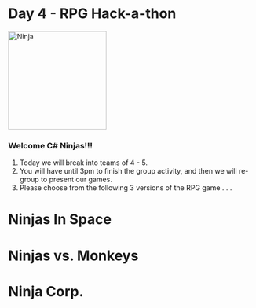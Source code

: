 # Day 4 - RPG Hack-a-thon

<img src="https://mrcoderdojo.org/dojo/wp-content/uploads/2018/11/ninja.jpg" alt="Ninja" width="200px" />

### Welcome C# Ninjas!!!

1. Today we will break into teams of 4 - 5.<br>
2. You will have until 3pm to finish the group activity, and then we will re-group to present our games.
3. Please choose from the following 3 versions of the RPG game . . . 


# Ninjas In Space

# Ninjas vs. Monkeys

# Ninja Corp.